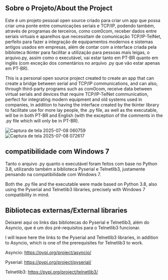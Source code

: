 ## Sobre o Projeto/About the Project

Este é um projeto pessoal open source criado para criar um app que possa criar uma ponte entre comunicações seriais e TCP/IP, podendo também, através de programas de terceiros, como com0com, receber dados entre seriais virtuais e aparelhos que necessitam de comunicação TCP/IP-TelNet, perfeito para fazer a integração de equipamentos modernos e sistemas antigos usados em empresas, além de contar com a interface criada pela biblioteca tkinter para facilitar a utilização para pessoas mais leigas, o arquivo.py, assim como o executável, vai estar tanto em PT-BR quanto em inglês (com exceção dos comentários no arquivo .py que vão estar apenas em PT-BR).

This is a personal open source project created to create an app that can create a bridge between serial and TCP/IP communications, and can also, through third-party programs such as com0com, receive data between virtual serials and devices that require TCP/IP-TelNet communication, perfect for integrating modern equipment and old systems used in companies, in addition to having the interface created by the tkinter library to facilitate use for more lay people, the .py file, as well as the executable, will be in both PT-BR and English (with the exception of the comments in the .py file which will only be in PT-BR).

![Captura de tela 2025-07-08 060759](https://github.com/user-attachments/assets/c85735ef-9907-42be-945a-87b952a2e14e)
![Captura de tela 2025-07-08 072617](https://github.com/user-attachments/assets/831a4169-35e2-49f4-847e-cfd574fe29cf)


## compatibilidade com Windows 7
Tanto o arquivo .py quanto o executável foram feitos com base no Python 3.8, utilizando também a biblioteca Pyserial e Telnetlib3, justamente pensando na compatibilidade com Windows 7.

Both the .py file and the executable were made based on Python 3.8, also using the Pyserial and Telnetlib3 libraries, precisely with Windows 7 compatibility in mind.

## Bibliotecas externas/External libraries

Deixarei aqui os links das bibliotecas do Pyserial e Telnetlib3, além do Asyncio, que é um dos pré-requisitos para o Telnetlib3 funcionar.

I will leave here the links to the Pyserial and Telnetlib3 libraries, in addition to Asyncio, which is one of the prerequisites for Telnetlib3 to work.

Asyncio:
https://pypi.org/project/asyncio/

Pyserial:
https://pypi.org/project/pyserial/

Telnetlib3:
https://pypi.org/project/telnetlib3/
